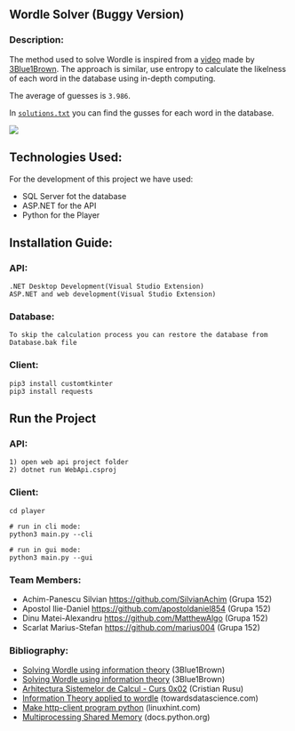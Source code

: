## Wordle Solver (Buggy Version)

### Description:

The method used to solve Wordle is inspired from a [video](https://www.youtube.com/watch?v=v68zYyaEmEA) made by 
[3Blue1Brown](https://www.youtube.com/@3blue1brown). The approach is similar, use entropy to calculate the likelness of each word in the database using in-depth computing. 

The average of guesses is ```3.986```. 

In [`solutions.txt`](solutions.txt) you can find the gusses for each word in the database.

<img src="https://user-images.githubusercontent.com/43640455/204130277-b56b2a9a-a1bf-4242-abd8-23f316355bec.png" />

## Technologies Used:
For the development of this project we have used:
- SQL Server fot the database
- ASP.NET for the API
- Python for the Player

## Installation Guide:

### API:
```
.NET Desktop Development(Visual Studio Extension)
ASP.NET and web development(Visual Studio Extension)
```

### Database:
```
To skip the calculation process you can restore the database from Database.bak file
```

### Client:
```
pip3 install customtkinter
pip3 install requests
```

## Run the Project

### API:
```
1) open web api project folder
2) dotnet run WebApi.csproj
```

### Client:
```
cd player

# run in cli mode:
python3 main.py --cli

# run in gui mode:
python3 main.py --gui
```

### Team Members: 
- Achim-Panescu Silvian  https://github.com/SilvianAchim (Grupa 152)
- Apostol Ilie-Daniel https://github.com/apostoldaniel854 (Grupa 152)
- Dinu Matei-Alexandru https://github.com/MatthewAlgo  (Grupa 152)
- Scarlat Marius-Stefan https://github.com/marius004 (Grupa 152)

### Bibliography:
- [Solving Wordle using information theory](https://www.youtube.com/watch?v=v68zYyaEmEA) (3Blue1Brown)
- [Solving Wordle using information theory](https://www.youtube.com/watch?v=fRed0Xmc2Wg&t=2s&ab_channel=3Blue1Brown) (3Blue1Brown)
- [Arhitectura Sistemelor de Calcul - Curs 0x02](https://cs.unibuc.ro/~crusu/asc/Arhitectura%20Sistemelor%20de%20Calcul%20(ASC)%20-%20Curs%200x02.pdf) (Cristian Rusu)
- [Information Theory applied to wordle](https://towardsdatascience.com/information-theory-applied-to-wordle-b63b34a6538e) (towardsdatascience.com)
- [Make http-client program python](https://linuxhint.com/make-http-client-program-python/) (linuxhint.com)
- [Multiprocessing Shared Memory](https://docs.python.org/3/library/multiprocessing.shared_memory.html) (docs.python.org)
